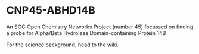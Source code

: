 # CNP45-ABHD14B
An SGC Open Chemistry Networks Project (number 45) focussed on finding a probe for Alpha/Beta Hydrolase Domain-containing Protein 14B

For the science background, head to the [wiki](https://github.com/StructuralGenomicsConsortium/CNP45-ABHD14B/wiki).
